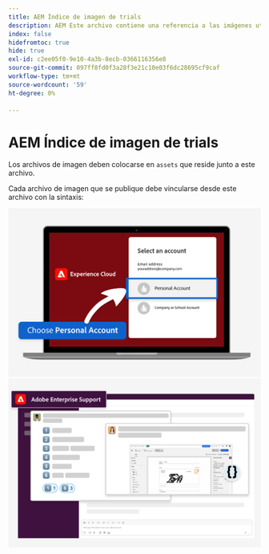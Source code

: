 ```yaml
---
title: AEM Índice de imagen de trials
description: AEM Este archivo contiene una referencia a las imágenes utilizadas en los materiales de marketing de las pruebas de la.
index: false
hidefromtoc: true
hide: true
exl-id: c2ee05f0-9e10-4a3b-8ecb-0366116356e8
source-git-commit: 097ff8fd0f3a28f3e21c10e03f6dc28695cf9caf
workflow-type: tm+mt
source-wordcount: '59'
ht-degree: 0%

---
```


# AEM Índice de imagen de trials

Los archivos de imagen deben colocarse en `assets` que reside junto a este archivo.

Cada archivo de imagen que se publique debe vincularse desde este archivo con la sintaxis:

![Cuenta personal de imagen de correo electrónico de prueba lista](./assets/select-personal-account.png)
![imagen de correo electrónico del Slack](./assets/Slack-email-image.png)

